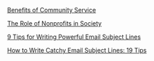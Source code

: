 [Benefits of Community Service](http://www.wcsu.edu/community-engagement/benefits-of-volunteering/)

[The Role of Nonprofits in Society](https://degree.astate.edu/articles/public-administration/role-of-nonprofits-in-society.aspx)

[9 Tips for Writing Powerful Email Subject Lines](https://www.addthis.com/academy/email-subject-line-best-practices/)

[How to Write Catchy Email Subject Lines: 19 Tips](https://blog.hubspot.com/marketing/improve-your-email-subject-line)
